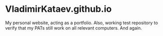 # VladimirKataev.github.io


My personal website, acting as a portfolio.
Also, working test repository to verify that my PATs still work on all relevant computers. And again.
